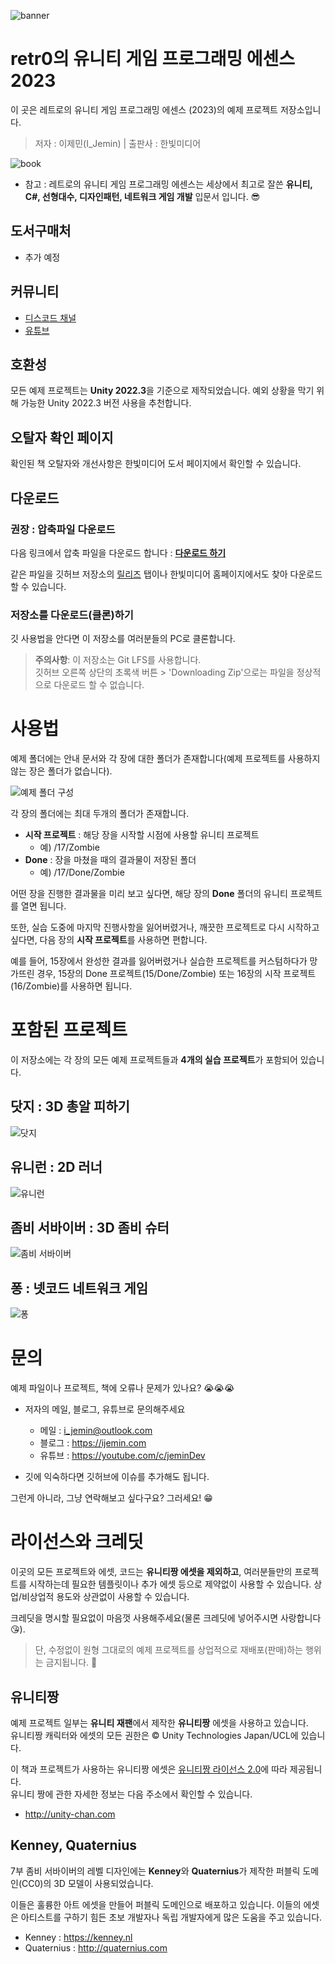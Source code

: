 ![banner](readme_images/banner.png)

# retr0의 유니티 게임 프로그래밍 에센스 2023

이 곳은 레트로의 유니티 게임 프로그래밍 에센스 (2023)의 예제 프로젝트 저장소입니다.

> 저자 : 이제민(I_Jemin) | 출판사 : 한빛미디어

![book](readme_images/book.jpg)

- 참고 : 레트로의 유니티 게임 프로그래밍 에센스는 세상에서 최고로 잘쓴 **유니티, C#, 선형대수, 디자인패턴, 네트워크 게임 개발** 입문서 입니다. 😎

## 도서구매처

- 추가 예정

## 커뮤니티

- [디스코드 채널](https://retr0.io/discord)
- [유튜브](https://youtube.com/c/jemindev)

## 호환성

모든 예제 프로젝트는 **Unity 2022.3**을 기준으로 제작되었습니다.
예외 상황을 막기 위해 가능한 Unity 2022.3 버전 사용을 추천합니다.

## 오탈자 확인 페이지

확인된 책 오탈자와 개선사항은 한빛미디어 도서 페이지에서 확인할 수 있습니다.

## 다운로드

### 권장 : 압축파일 다운로드

다음 링크에서 압축 파일을 다운로드 합니다 : [**다운로드 하기**](http://github.com/IJEMIN/Unity-Programming-Essence-2023/releases/download/v1.0/Unity-Programming-Essence-2023.zip)

같은 파일을 깃허브 저장소의 [릴리즈](http://github.com/IJEMIN/Unity-Programming-Essence-2023/releases) 탭이나 한빛미디어 홈페이지에서도 찾아 다운로드 할 수 있습니다.

### 저장소를 다운로드(클론)하기

깃 사용법을 안다면 이 저장소를 여러분들의 PC로 클론합니다.

> **주의사항**:
> 이 저장소는 Git LFS를 사용합니다.
> <br>깃허브 오른쪽 상단의 초록색 버튼 > 'Downloading Zip'으로는 파일을 정상적으로 다운로드 할 수 없습니다.

# 사용법

예제 폴더에는 안내 문서와 각 장에 대한 폴더가 존재합니다(예제 프로젝트를 사용하지 않는 장은 폴더가 없습니다).

![예제 폴더 구성](readme_images/files.png)

각 장의 폴더에는 최대 두개의 폴더가 존재합니다.

- **시작 프로젝트** : 해당 장을 시작할 시점에 사용할 유니티 프로젝트
  - 예) /17/Zombie
- **Done** : 장을 마쳤을 때의 결과물이 저장된 폴더
  - 예) /17/Done/Zombie

어떤 장을 진행한 결과물을 미리 보고 싶다면, 해당 장의 **Done** 폴더의 유니티 프로젝트를 열면 됩니다.

또한, 실습 도중에 마지막 진행사항을 잃어버렸거나, 깨끗한 프로젝트로 다시 시작하고 싶다면, 다음 장의 **시작 프로젝트**를 사용하면 편합니다.

예를 들어, 15장에서 완성한 결과를 잃어버렸거나 실습한 프로젝트를 커스텀하다가 망가뜨린 경우, 15장의 Done 프로젝트(15/Done/Zombie) 또는 16장의 시작 프로젝트(16/Zombie)를 사용하면 됩니다.

# 포함된 프로젝트

이 저장소에는 각 장의 모든 예제 프로젝트들과 **4개의 실습 프로젝트**가 포함되어 있습니다.

## 닷지 : 3D 총알 피하기

![닷지](readme_images/dodge.png)

## 유니런 : 2D 러너

![유니런](readme_images/unirun.png)

## 좀비 서바이버 : 3D 좀비 슈터

![좀비 서바이버](readme_images/zombie.png)

## 퐁 : 넷코드 네트워크 게임

![퐁](readme_images/pong.png)

# 문의

예제 파일이나 프로젝트, 책에 오류나 문제가 있나요? 😭😭😭

- 저자의 메일, 블로그, 유튜브로 문의해주세요

  - 메일 : i_jemin@outlook.com
  - 블로그 : https://ijemin.com
  - 유튜브 : https://youtube.com/c/jeminDev

- 깃에 익숙하다면 깃허브에 이슈를 추가해도 됩니다.

그런게 아니라, 그냥 연락해보고 싶다구요? 그러세요! 😁

# 라이선스와 크레딧

이곳의 모든 프로젝트와 에셋, 코드는 **유니티짱 에셋을 제외하고**, 여러분들만의 프로젝트를 시작하는데 필요한 템플릿이나 추가 에셋 등으로 제약없이 사용할 수 있습니다. 상업/비상업적 용도와 상관없이 사용할 수 있습니다.

크레딧을 명시할 필요없이 마음껏 사용해주세요(물론 크레딧에 넣어주시면 사랑합니다 😘).

> 단, 수정없이 원형 그대로의 예제 프로젝트를 상업적으로 재배포(판매)하는 행위는 금지됩니다. 😤

## 유니티짱

예제 프로젝트 일부는 **유니티 재팬**에서 제작한 **유니티짱** 에셋을 사용하고 있습니다.<br>유니티짱 캐릭터와 에셋의 모든 권한은 © Unity Technologies Japan/UCL에 있습니다.

이 책과 프로젝트가 사용하는 유니티짱 에셋은 [유니티짱 라이선스 2.0]()에 따라 제공됩니다.<br>유니티 짱에 관한 자세한 정보는 다음 주소에서 확인할 수 있습니다.

- http://unity-chan.com

## Kenney, Quaternius

7부 좀비 서바이버의 레벨 디자인에는 **Kenney**와 **Quaternius**가 제작한 퍼블릭 도메인(CC0)의 3D 모델이 사용되었습니다.

이들은 훌륭한 아트 에셋을 만들어 퍼블릭 도메인으로 배포하고 있습니다. 이들의 에셋은 아티스트를 구하기 힘든 초보 개발자나 독립 개발자에게 많은 도움을 주고 있습니다.

- Kenney : https://kenney.nl
- Quaternius : http://quaternius.com
